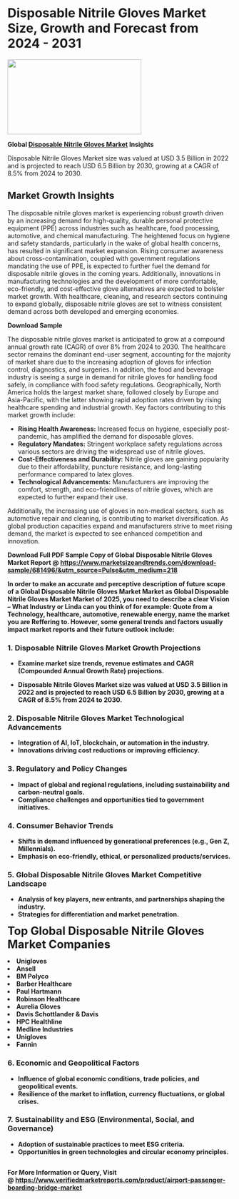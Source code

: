 <H1>Disposable Nitrile Gloves Market Size, Growth and Forecast from 2024 - 2031</H1><img class="aligncenter size-medium wp-image-584254" src="https://thirdeyenews.in/wp-content/uploads/2024/09/Global-Market-Research-300x168.jpeg" alt="" width="300" height="168" /><p><strong>Global&nbsp;<a href="https://www.marketsizeandtrends.com/download-sample/681496/&amp;utm_source=Pulse&amp;utm_medium=218">Disposable Nitrile Gloves Market</a> Insights</strong></p><p>Disposable Nitrile Gloves Market size was valued at USD 3.5 Billion in 2022 and is projected to reach USD 6.5 Billion by 2030, growing at a CAGR of 8.5% from 2024 to 2030.</p><p><h2>Market Growth Insights</h2> <p>The disposable nitrile gloves market is experiencing robust growth driven by an increasing demand for high-quality, durable personal protective equipment (PPE) across industries such as healthcare, food processing, automotive, and chemical manufacturing. The heightened focus on hygiene and safety standards, particularly in the wake of global health concerns, has resulted in significant market expansion. Rising consumer awareness about cross-contamination, coupled with government regulations mandating the use of PPE, is expected to further fuel the demand for disposable nitrile gloves in the coming years. Additionally, innovations in manufacturing technologies and the development of more comfortable, eco-friendly, and cost-effective glove alternatives are expected to bolster market growth. With healthcare, cleaning, and research sectors continuing to expand globally, disposable nitrile gloves are set to witness consistent demand across both developed and emerging economies.</p> <p><strong>Download Sample</strong></p> <p>The disposable nitrile gloves market is anticipated to grow at a compound annual growth rate (CAGR) of over 8% from 2024 to 2030. The healthcare sector remains the dominant end-user segment, accounting for the majority of market share due to the increasing adoption of gloves for infection control, diagnostics, and surgeries. In addition, the food and beverage industry is seeing a surge in demand for nitrile gloves for handling food safely, in compliance with food safety regulations. Geographically, North America holds the largest market share, followed closely by Europe and Asia-Pacific, with the latter showing rapid adoption rates driven by rising healthcare spending and industrial growth. Key factors contributing to this market growth include: <ul> <li><strong>Rising Health Awareness:</strong> Increased focus on hygiene, especially post-pandemic, has amplified the demand for disposable gloves.</li> <li><strong>Regulatory Mandates:</strong> Stringent workplace safety regulations across various sectors are driving the widespread use of nitrile gloves.</li> <li><strong>Cost-Effectiveness and Durability:</strong> Nitrile gloves are gaining popularity due to their affordability, puncture resistance, and long-lasting performance compared to latex gloves.</li> <li><strong>Technological Advancements:</strong> Manufacturers are improving the comfort, strength, and eco-friendliness of nitrile gloves, which are expected to further expand their use.</li> </ul> <p>Additionally, the increasing use of gloves in non-medical sectors, such as automotive repair and cleaning, is contributing to market diversification. As global production capacities expand and manufacturers strive to meet rising demand, the market is expected to see enhanced competition and innovation.</p> <p><strong></p><p><span class=""><strong>Download Full PDF Sample Copy of Global Disposable Nitrile Gloves Market Report</strong> @ <a href="https://www.marketsizeandtrends.com/download-sample/681496/&amp;utm_source=Pulse&amp;utm_medium=218" target="_blank">https://www.marketsizeandtrends.com/download-sample/681496/&amp;utm_source=Pulse&amp;utm_medium=218</a></span></p><p>In order to make an accurate and perceptive description of future scope of a Global&nbsp;Disposable Nitrile Gloves Market Market as Global&nbsp;Disposable Nitrile Gloves Market Market of 2025, you need to describe a clear Vision &ndash; What Industry or Linda can you think of for example: Quote from a Technology, healthcare, automotive, renewable energy, name the market you are Reffering to. However, some general trends and factors usually impact market reports and their future outlook include:</p><h3>1.&nbsp;<strong>Disposable Nitrile Gloves Market Growth Projections</strong></h3><ul><li>Examine market size trends, revenue estimates and CAGR (Compounded Annual Growth Rate) projections.</li><li><p>Disposable Nitrile Gloves Market size was valued at USD 3.5 Billion in 2022 and is projected to reach USD 6.5 Billion by 2030, growing at a CAGR of 8.5% from 2024 to 2030.</p></li></ul><h3>2.&nbsp;<strong>Disposable Nitrile Gloves Market Technological Advancements</strong></h3><ul><li>Integration of AI, IoT, blockchain, or automation in the industry.</li><li>Innovations driving cost reductions or improving efficiency.</li></ul><h3>3.&nbsp;<strong>Regulatory and Policy Changes</strong></h3><ul><li>Impact of global and regional regulations, including sustainability and carbon-neutral goals.</li><li>Compliance challenges and opportunities tied to government initiatives.</li></ul><h3>4.&nbsp;<strong>Consumer Behavior Trends</strong></h3><ul><li>Shifts in demand influenced by generational preferences (e.g., Gen Z, Millennials).</li><li>Emphasis on eco-friendly, ethical, or personalized products/services.</li></ul><h3>5.&nbsp;<strong>Global Disposable Nitrile Gloves Market Competitive Landscape</strong></h3><ul><li>Analysis of key players, new entrants, and partnerships shaping the industry.</li><li>Strategies for differentiation and market penetration.</li></ul><p data-pm-slice="1 1 []"><span style="color: inherit; font-family: inherit; font-size: 25px;">Top Global Disposable Nitrile Gloves Market Companies</span></p><div class="" data-test-id=""><p><li>Unigloves</li><li> Ansell</li><li> BM Polyco</li><li> Barber Healthcare</li><li> Paul Hartmann</li><li> Robinson Healthcare</li><li> Aurelia Gloves</li><li> Davis Schottlander & Davis</li><li> HPC Healthline</li><li> Medline Industries</li><li> Unigloves</li><li> Fannin</li></p></div><h3>6.&nbsp;<strong>Economic and Geopolitical Factors</strong></h3><ul><li>Influence of global economic conditions, trade policies, and geopolitical events.</li><li>Resilience of the market to inflation, currency fluctuations, or global crises.</li></ul><h3>7.&nbsp;<strong>Sustainability and ESG (Environmental, Social, and Governance)</strong></h3><ul><li>Adoption of sustainable practices to meet ESG criteria.</li><li>Opportunities in green technologies and circular economy principles.</li></ul><h2><strong style="font-size: 14px;">For More Information or Query, Visit @&nbsp;</strong><a style="background-color: #ffffff; font-size: 14px;" href="https://www.marketsizeandtrends.com/report/disposable-nitrile-gloves-market/" target="_blank">https://www.verifiedmarketreports.com/product/airport-passenger-boarding-bridge-market</a></h2>
